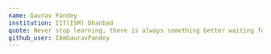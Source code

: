 ```yaml
---
name: Gaurav Pandey
institution: IIT(ISM) Dhanbad
quote: Never stop learning, there is always something better waiting for you
github_user: IAmGauravPandey
---
```


